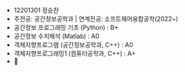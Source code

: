 - 12201301 정승찬
- 주전공: 공간정보공학과 | 연계전공: 소프트웨어융합공학(2022~)
- 공간정보 프로그래밍 기초 (Python) : B+
- 공간정보 수치해석 (Matlab) : A0
- 객체지향프로그램 (공간정보공학과, C++) : A0
- 객체지향프로그래밍1 (컴퓨터공학과, C++) : A+
- 🦁
<!---
jschan0911/jschan0911 is a ✨ special ✨ repository because its `README.md` (this file) appears on your GitHub profile.
You can click the Preview link to take a look at your changes.
--->

